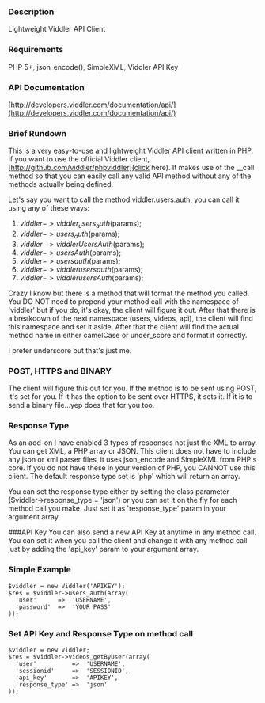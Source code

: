 ### Description
Lightweight Viddler API Client

### Requirements
PHP 5+, json_encode(), SimpleXML, Viddler API Key

### API Documentation
[http://developers.viddler.com/documentation/api/](http://developers.viddler.com/documentation/api/)

### Brief Rundown
This is a very easy-to-use and lightweight Viddler API client written in PHP. If you want to use the official Viddler client, [http://github.com/viddler/phpviddler](click here). It makes use of the __call method so that you can easily call any valid API method without any of the methods actually being defined.

Let's say you want to call the method viddler.users.auth, you can call it using any of these ways:
1. $viddler->viddler_users_auth($params);
2. $viddler->users_auth($params);
3. $viddler->viddlerUsersAuth($params);
4. $viddler->usersAuth($params);
5. $viddler->usersauth($params);
6. $viddler->viddlerusersauth($params);
7. $viddler->viddlerusersAuth($params);

Crazy I know but there is a method that will format the method you called. You DO NOT need to prepend your method call with the namespace of 'viddler' but if you do, it's okay, the client will figure it out. After that there is a breakdown of the next namespace (users, videos, api), the client will find this namespace and set it aside. After that the client will find the actual method name in either camelCase or under_score and format it correctly.

I prefer underscore but that's just me.

### POST, HTTPS and BINARY
The client will figure this out for you. If the method is to be sent using POST, it's set for you. If it has the option to be sent over HTTPS, it sets it. If it is to send a binary file...yep does that for you too.

### Response Type
As an add-on I have enabled 3 types of responses not just the XML to array. You can get XML, a PHP array or JSON. This client does not have to include any json or xml parser files, it uses json_encode and SimpleXML from PHP's core. If you do not have these in your version of PHP, you CANNOT use this client. The default response type set is 'php' which will return an array.

You can set the response type either by setting the class parameter ($viddler->response_type = 'json') or you can set it on the fly for each method call you make. Just set it as 'response_type' param in your argument array.

###API Key
You can also send a new API Key at anytime in any method call. You can set it when you call the client and change it with any method call just by adding the 'api_key' param to your argument array.

### Simple Example
    $viddler = new Viddler('APIKEY');
    $res = $viddler->users_auth(array(
      'user'      =>  'USERNAME',
      'password'  =>  'YOUR PASS'
    ));
    
### Set API Key and Response Type on method call
    $viddler = new Viddler;
    $res = $viddler->videos_getByUser(array(
      'user'          =>  'USERNAME',
      'sessionid'     =>  'SESSIONID',
      'api_key'       =>  'APIKEY',
      'response_type' =>  'json'
    ));